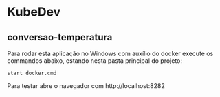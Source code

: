 # KubeDev
## conversao-temperatura
Para rodar esta aplicação no Windows com auxílio do docker execute os commandos abaixo, estando nesta pasta principal do projeto:
```
start docker.cmd
```
Para testar abre o navegador com http://localhost:8282
